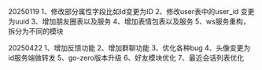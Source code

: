 20250119
1、修改部分属性字段比如Id变更为ID
2、修改user表中的user_id 变更为uuid
3、增加朋友圈表以及服务
4、增加表情包表以及服务
5、ws服务重构，拆分为不同的模块

20250422
1、增加反馈功能
2、增加群聊功能
3、优化各种bug
4、头像变更为id服务端做转发
5、go-zero版本升级
6、好友模块优化
7、最近会话列表优化
